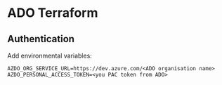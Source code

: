 # ADO Terraform

## Authentication

Add environmental variables:

```cli
AZDO_ORG_SERVICE_URL=https://dev.azure.com/<ADO organisation name>
AZDO_PERSONAL_ACCESS_TOKEN=<you PAC token from ADO>
```
